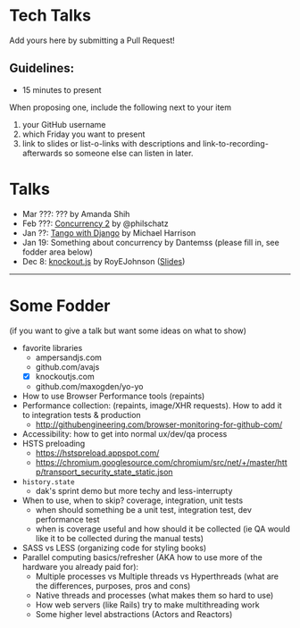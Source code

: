 # Tech Talks

Add yours here by submitting a Pull Request!

## Guidelines:

- 15 minutes to present

When proposing one, include the following next to your item

1. your GitHub username
1. which Friday you want to present
1. link to slides or list-o-links with descriptions and link-to-recording-afterwards so someone else can listen in later.


# Talks

- Mar ???: ??? by Amanda Shih
- Feb ???: [Concurrency 2](https://github.com/openstax/napkin-notes/pull/71) by @philschatz
- Jan ??: [Tango with Django](https://www.djangoproject.com/) by Michael Harrison
- Jan 19: Something about concurrency by Dantemss (please fill in, see fodder area below)
- Dec 8: [knockout.js](https://knockoutjs.com) by RoyEJohnson ([Slides](https://docs.google.com/presentation/d/1XqYxSkoIFAUdkSfmFvHeD5zwqiI384sFitTe9UAkGgI/edit?usp=sharing))

---

# Some Fodder

(if you want to give a talk but want some ideas on what to show)

- favorite libraries
    - ampersandjs.com
    - github.com/avajs
    - [x] knockoutjs.com
    - github.com/maxogden/yo-yo
- How to use Browser Performance tools (repaints)
- Performance collection: (repaints, image/XHR requests). How to add it to integration tests & production
    - http://githubengineering.com/browser-monitoring-for-github-com/
- Accessibility: how to get into normal ux/dev/qa process
- HSTS preloading
    - https://hstspreload.appspot.com/
    - https://chromium.googlesource.com/chromium/src/net/+/master/http/transport_security_state_static.json
- `history.state`
    - dak's sprint demo but more techy and less-interrupty
- When to use, when to skip? coverage, integration, unit tests
    - when should something be a unit test, integration test, dev performance test
    - when is coverage useful and how should it be collected (ie QA would like it to be collected during the manual tests)
- SASS vs LESS (organizing code for styling books)
- Parallel computing basics/refresher (AKA how to use more of the hardware you already paid for):
  - Multiple processes vs Multiple threads vs Hyperthreads (what are the differences, purposes, pros and cons)
  - Native threads and processes (what makes them so hard to use)
  - How web servers (like Rails) try to make multithreading work
  - Some higher level abstractions (Actors and Reactors)
